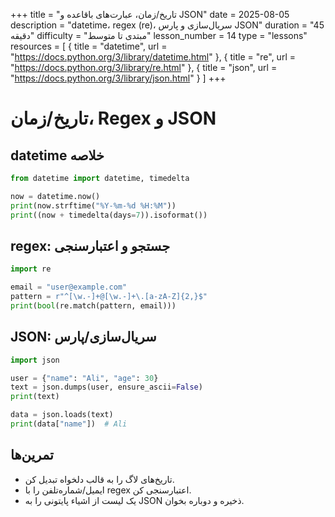 +++
title = "تاریخ/زمان، عبارت‌های باقاعده و JSON"
date = 2025-08-05
description = "datetime، regex (re)، سریال‌سازی و پارس JSON"
duration = "45 دقیقه"
difficulty = "مبتدی تا متوسط"
lesson_number = 14
type = "lessons"
resources = [
  { title = "datetime", url = "https://docs.python.org/3/library/datetime.html" },
  { title = "re", url = "https://docs.python.org/3/library/re.html" },
  { title = "json", url = "https://docs.python.org/3/library/json.html" }
]
+++

# تاریخ/زمان، Regex و JSON

## datetime خلاصه

```python
from datetime import datetime, timedelta

now = datetime.now()
print(now.strftime("%Y-%m-%d %H:%M"))
print((now + timedelta(days=7)).isoformat())
```

## regex: جستجو و اعتبارسنجی

```python
import re

email = "user@example.com"
pattern = r"^[\w.-]+@[\w.-]+\.[a-zA-Z]{2,}$"
print(bool(re.match(pattern, email)))
```

## JSON: سریال‌سازی/پارس

```python
import json

user = {"name": "Ali", "age": 30}
text = json.dumps(user, ensure_ascii=False)
print(text)

data = json.loads(text)
print(data["name"])  # Ali
```

## تمرین‌ها

- تاریخ‌های لاگ را به قالب دلخواه تبدیل کن.
- ایمیل/شماره‌تلفن را با regex اعتبارسنجی کن.
- یک لیست از اشیاء پایتونی را به JSON ذخیره و دوباره بخوان.

